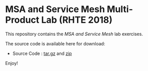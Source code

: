 # MSA and Service Mesh Multi-Product Lab (RHTE 2018)

This repository contains the _MSA and Service Mesh_ lab exercises. 

The source code is available here for download: 

* Source Code : [tar.gz](https://github.com/gpe-mw-training/rhte-msa-and-service-mesh/archive/master.tar.gz) and [zip](https://github.com/gpe-mw-training/rhte-msa-and-service-mesh/archive/master.zip)

Enjoy!
